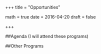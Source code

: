 +++
title = "Opportunities"

math = true
date = 2016-04-20
draft = false

+++

##Agenda
(I will attend these programs)

##Other Programs
